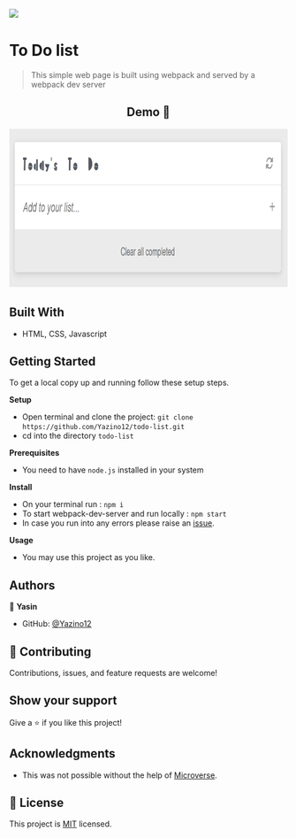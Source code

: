 ![](https://img.shields.io/badge/Microverse-blueviolet)

# To Do list

> This simple web page is built using webpack and served by a webpack dev server

<h2 align="center">
  Demo 📝
</h2>

<img src="https://github.com/Yazino12/todo-list/blob/dev/src/assets/demo.png?raw=true" width="881" height="287">

## Built With

- HTML, CSS, Javascript

## Getting Started

To get a local copy up and running follow these setup steps.

**Setup**

- Open terminal and clone the project: `git clone https://github.com/Yazino12/todo-list.git`
- cd into the directory `todo-list`

**Prerequisites**

- You need to have `node.js` installed in your system

**Install**

- On your terminal run : `npm i`
- To start webpack-dev-server and run locally : `npm start`
- In case you run into any errors please raise an [issue](https://github.com/Yazino12/todo-list/issues).

**Usage**

- You may use this project as you like.

## Authors

👤 **Yasin**

- GitHub: [@Yazino12](https://github.com/Yazino12)

## 🤝 Contributing

Contributions, issues, and feature requests are welcome!

## Show your support

Give a ⭐️ if you like this project!

## Acknowledgments

- This was not possible without the help of [Microverse](https://github.com/microverseinc/curriculum-transversal-skills/blob/main/documentation/hello_microverse_project.md).

## 📝 License

This project is [MIT](./MIT.md) licensed.
